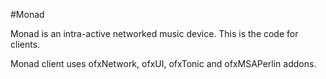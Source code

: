 #Monad

Monad is an intra-active networked music device. This is the code for clients.

Monad client uses ofxNetwork, ofxUI, ofxTonic and ofxMSAPerlin addons.
